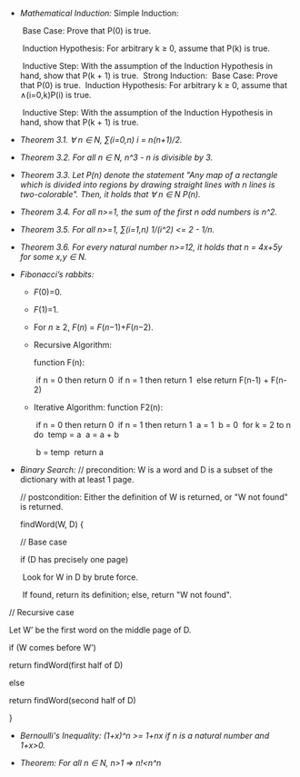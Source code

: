 - *Mathematical Induction:* 
  	Simple Induction:

  ​	Base Case: Prove that P(0) is true.

  ​	Induction Hypothesis: For arbitrary k ≥ 0, assume that P(k) is true.

  ​	Inductive Step: With the assumption of the Induction Hypothesis in hand, show that 	P(k + 1) is true.
  ​	Strong Induction:
  ​	Base Case: Prove that P(0) is true.
  ​	Induction Hypothesis: For arbitrary k ≥ 0, assume that ∧(i=0,k)P(i) is true.

  ​	Inductive Step: With the assumption of the Induction Hypothesis in hand, show that 	P(k + 1) is true.

- *Theorem 3.1. ∀ n ∈ N, ∑(i=0,n) i = n(n+1)/2.*

- *Theorem 3.2. For all n ∈ N, n^3 - n is divisible by 3.*

- *Theorem 3.3. Let P(n) denote the statement "Any map of a rectangle which is divided into regions by drawing straight lines with n lines is two-colorable". Then, it holds that ∀ n ∈ N P(n).*

- *Theorem 3.4. For all n>=1, the sum of the first n odd numbers is n^2.*

- *Theorem 3.5. For all n>=1, ∑(i=1,n) 1/(i^2) <= 2 - 1/n.*

- *Theorem 3.6. For every natural number n>=12, it holds that n = 4x+5y for some x,y ∈ N.*

- *Fibonacci’s rabbits:*

  - *F*(0)=0.

  - *F*(1)=1.

  - For *n* ≥ 2, *F*(*n*) = *F*(*n*−1)+*F*(*n*−2).

  - Recursive Algorithm:

    function F(n):

    ​	if n = 0 then return 0
    ​	if n = 1 then return 1
    ​	else return F(n-1) + F(n-2)

  - Iterative Algorithm:
    function F2(n):

    ​	if n = 0 then return 0
    ​	if n = 1 then return 1
    ​	a = 1
    ​	b = 0
    ​	for k = 2 to n do
    ​		temp = a
    ​		a = a + b

    ​		b = temp
    ​	return a

- *Binary Search:*
  // precondition: W is a word and D is a subset of the dictionary with at least 1 page.

  // postcondition: Either the definition of W is returned, or "W not found" is returned.

  findWord(W, D) {

  // Base case

  if (D has precisely one page)

  ​	Look for W in D by brute force.

  ​	If found, return its definition; else, return "W not found".

​	 // Recursive case

​	Let W’ be the first word on the middle page of D.

​	 if (W comes before W’)

​		 return findWord(first half of D)

​	 else

​		return findWord(second half of D)

​	}

- *Bernoulli's Inequality: (1+x)^n >= 1+nx if n is a natural number and 1+x>0.* 

- *Theorem: For all n ∈ N, n>1 ⇒ n!<n^n*